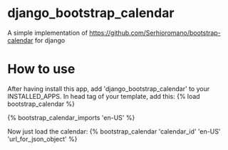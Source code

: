 # django_bootstrap_calendar
A simple implementation of https://github.com/Serhioromano/bootstrap-calendar for django

# How to use
After having install this app, add 'django_bootstrap_calendar' to your INSTALLED_APPS.
In head tag of your template, add this:
   {% load bootstrap_calendar %}
   <head>
        <title>Exemple</title>
        {% bootstrap_calendar_imports 'en-US' %} <!-- note that you can alter the language from en-US to other supported by the bootstrap-calendar -->
   </head>

Now just load the calendar:
    <body>
        {% bootstrap_calendar 'calendar_id' 'en-US' 'url_for_json_object' %} <!-- you can change all of theses values for your neccessity -->
    </body>
